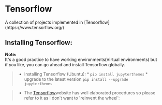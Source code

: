 # Tensorflow
<p>
    A collection of projects implemented in [Tensorflow](https://www.tensorflow.org/)
</p>

## Installing Tensorflow:
**Note:** <br>
It's a good practice to have working environments(Virtual environments) but if you like, you can go ahead and install Tensorflow globally.
> * Installing Tensorflow (Ubuntu): 
    * ```pip install jupyterthemes``` 
    * upgrade to the latest version ```pip install --upgrade jupyterthemes```
   
> * The [Tensorflow](https://www.tensorflow.org/)website has well elaborated procedures so please refer to it 
as I don't want to 'reinvent the wheel':<br>
